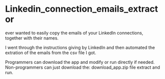 # Linkedin_connection_emails_extractor

ever wanted to easily copy the emails of your LinkedIn connections, together with their names.

I went through the instructions giving by LinkedIn and then automated the extration of the emails from the csv file I got.

Programmers can download the app and modify or run directly if needed.
Non-programmers can just download the: download_app.zip file extract and run.
